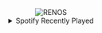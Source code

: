 <div align="center">
<picture>
    <source media="(prefers-color-scheme: dark)" srcset="https://i.ibb.co/hR2NFT4/output-gif.gif">
    <source media="(prefers-color-scheme: light)" srcset="https://i.ibb.co/hR2NFT4/output-gif.gif">
    <img alt="RENOS" src="https://i.ibb.co/hR2NFT4/output-gif.gif">
</picture>
<details>
<summary>Spotify Recently Played</summary>
<img src="https://spotify-recently-played-readme.vercel.app/api?user=31d6d6zerc5ct6kck32na2ozsqf4&unique=1&width=400" alt="Spotify" />
</details>
</div>

<!-- Image deletion URL: https://ibb.co/svs49XN/9e0fcca008306596574044c63a4aa3c3 -->